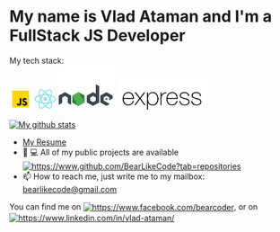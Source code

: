 # My name is Vlad Ataman and I'm a FullStack JS Developer

My tech stack:<br/>
![js](./icons/javascript.svg)  ![react](./icons/react.svg) ![node](./icons/node.svg) ![express](./icons/express.svg)
</p>

[![My github stats](https://github-readme-stats.vercel.app/api?username=bearlikecode&show_icons=true&theme=default&hide_title=true)](https://github.com/bearlikecode/github-readme-stats)

- <a href="https://bearlikecode.github.io/BearLikeCode/">My Resume</a>
- 👨‍ 💻  All of my public projects are available <a href="https://github.com/BearLikeCode?tab=repositories">
  <img align="center" src="https://img.shields.io/badge/github-%2324292e.svg?&style=for-the-badge&logo=github&logoColor=white" alt="https://www.github.com/BearLikeCode?tab=repositories" height="20" width="70" /></a>
- 📫  How to reach me, just write me to my mailbox: [bearlikecode@gmail.com](mailto:bearlikecode@gmail.com?subject=github)

<p style="text-align: center, color: #fff">You can find me on 
    <a href="https://www.facebook.com/bearcoder/" target="blank"><img align="center" src="https://img.shields.io/badge/facebook-%231877F2.svg?&style=for-the-badge&logo=facebook&logoColor=white" alt="https://www.facebook.com/bearcoder" height="20" width="80" /></a>, or on
    <a href="https://www.linkedin.com/in/vlad-ataman/" target="blank"><img align="center" src="https://img.shields.io/badge/linkedin-%230077B5.svg?&style=for-the-badge&logo=linkedin&logoColor=white" alt="https://www.linkedin.com/in/vlad-ataman/" height="20" width="80" /></a>
</p>
